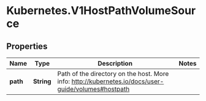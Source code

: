 # Kubernetes.V1HostPathVolumeSource

## Properties
Name | Type | Description | Notes
------------ | ------------- | ------------- | -------------
**path** | **String** | Path of the directory on the host. More info: http://kubernetes.io/docs/user-guide/volumes#hostpath | 


